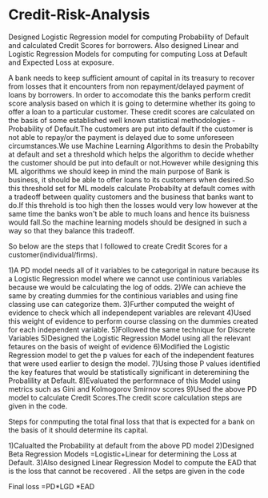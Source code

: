 # Credit-Risk-Analysis
Designed Logistic Regression model for computing Probability of Default and calculated Credit Scores for borrowers. Also designed Linear and Logistic Regression Models for computing for computing Loss at Default and Expected Loss at exposure.

A bank needs to keep sufficient amount of capital in its treasury to recover from losses that it encounters from non repayment/delayed payment  of loans by borrowers.
In order to accomodate this the banks perform credit score analysis based on which it is going to determine whether its going to offer a loan to a particular customer.
These credit scores are calculated on the basis of some established well known statistical methodologies -Probability of Default.The customers are put into default if the customer is not able to repay/or the payment is delayed due to some unforeseen circumstances.We use Machine Learning Algorithms to desin the Probabilty at default and set a threshold which helps the algorithm to decide whether the customer should be put into default or not.However while designing this ML algorithms we should keep in mind the main purpose of Bank is business, it should be able to offer loans to its customers when desired.So this threshold set for ML models calculate Probabilty at default comes with a tradeoff between quality customers and the business that banks want to do.If this threhold is too high then the losses would very low however at the same time the banks won't be able to much loans and hence its buisness would fall.So the machine learning models should be designed in such a way so that they balance this tradeoff.


So below are the steps that I followed to create Credit Scores for a customer(individual/firms).

1)A PD model needs all of it variables to be categorigal in nature because its a Logistic Regression model where we cannot use continious variables because we would be calculating the log of odds.
2)We can achieve the same by creating dummies for the continious variables and using fine classing use can categorize them.
3)Further computed the weight of evidence to check which all independepent variables are relevant 
4)Used this weight of evidence to perform course classing on the dummies created for each independent variable.
5)Followed the same technique for Discrete Variables
5)Designed the Logistic Regression Model using all the relevant fetaures on the basis of weight of evidence
6)Modified the Logistic Regression model to get the p values for each of the independent features that were used earlier to design the model.
7)Using those P values identified the key features that would be statistically significant in deteremining the Probalility at Default.
8)Evaluated the performnace of this Model using metrics such as Gini and Kolmogorov Smirnov scores
9)Used the above PD model to calculate Credit Scores.The credit score calculation steps are given in the code.

Steps for conmputing the total final loss that that is expected for a bank on the basis of it should determine its capital.

1)Calualted the Probability at default from the above PD model
2)Designed Beta Regression Models =Logistic+Linear for determining the Loss at Default.
3)Also designed Linear Regression Model to compute the EAD that is the loss that cannot be recovered .
All the setps are given in the code

Final loss =PD*LGD *EAD

